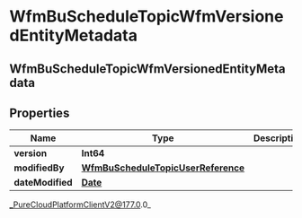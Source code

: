 # WfmBuScheduleTopicWfmVersionedEntityMetadata

## WfmBuScheduleTopicWfmVersionedEntityMetadata

## Properties

|Name | Type | Description | Notes|
|------------ | ------------- | ------------- | -------------|
| **version** | **Int64** |  | [optional] |
| **modifiedBy** | [**WfmBuScheduleTopicUserReference**](WfmBuScheduleTopicUserReference) |  | [optional] |
| **dateModified** | [**Date**](Date) |  | [optional] |



_PureCloudPlatformClientV2@177.0.0_
